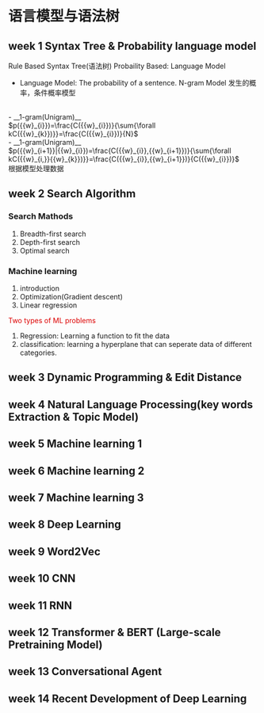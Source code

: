 # 语言模型与语法树
## week 1 Syntax Tree & Probability language model
Rule Based Syntax Tree(语法树)
Probaility Based: Language Model
- Language Model: The probability of a sentence.
N-gram Model 发生的概率，条件概率模型
<br/>
- __1-gram(Unigram)__
<br/>
$p({{w}_{i}})=\frac{C({{w}_{i}})}{\sum{\forall kC({{w}_{k}})}}=\frac{C({{w}_{i}})}{N}$
<br/> 
- __1-gram(Unigram)__<br/> 
$p({{w}_{i+1}}|{{w}_{i}})=\frac{C({{w}_{i}},{{w}_{i+1}})}{\sum{\forall kC({{w}_{i,}}{{w}_{k}})}}=\frac{C({{w}_{i}},{{w}_{i+1}})}{C({{w}_{i}})}$ 
<br/>
根据模型处理数据

## week 2 Search Algorithm

### Search Mathods
1. Breadth-first search
2. Depth-first search
3. Optimal search

### Machine learning
1. introduction
2. Optimization(Gradient descent)
4. Linear regression

<font color="#dd0000">Two types of ML problems</font><br />
1. Regression: Learning a function to fit the data
2. classification: learning a hyperplane that can seperate data of different categories.

## week 3 Dynamic Programming & Edit Distance
## week 4 Natural Language Processing(key words Extraction & Topic Model)
## week 5 Machine learning 1
## week 6 Machine learning 2
## week 7 Machine learning 3
## week 8 Deep Learning
## week 9 Word2Vec
## week 10 CNN
## week 11 RNN
## week 12 Transformer & BERT (Large-scale Pretraining Model)
## week 13 Conversational Agent
## week 14 Recent Development of Deep Learning